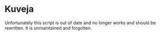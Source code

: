 # Kuveja #

Unfortunately this script is out of date and no longer works and
should be rewritten. It is unmaintained and forgotten.
